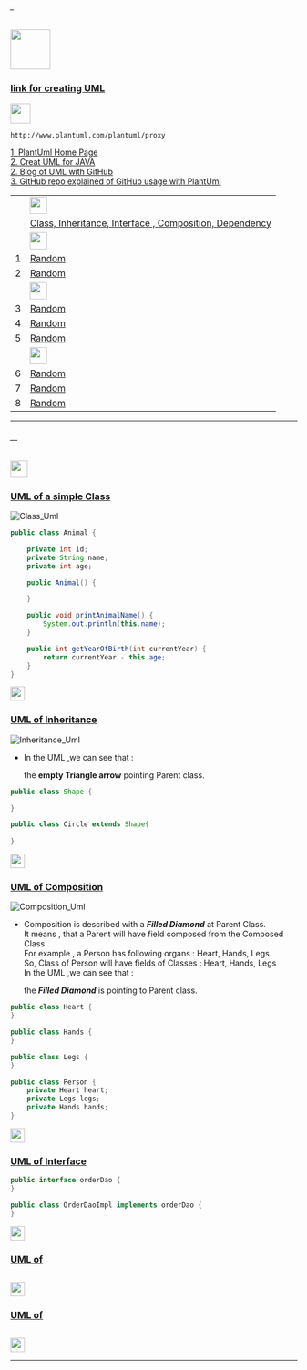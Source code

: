 ###### _

<img src="https://img.shields.io/badge/-JAVA Design Patterns%20-blue" height=70px>

### [link for creating UML</br>](#_)

<img src="https://img.shields.io/badge/Note-Repository%20must%20be%20PUBLIC%20in%20order%20to%20be%20able%20to%20use%20plantuml%20Proxy-red" height=35px>

```
http://www.plantuml.com/plantuml/proxy
```



[1. PlantUml Home Page](https://plantuml.com/) </br>
[2. Creat UML for JAVA](https://plantuml.com/class-diagram) </br>
[2. Blog of UML with GitHub](https://blog.anoff.io/2018-07-31-diagrams-with-plantuml/) </br>
[3. GitHub repo explained of GitHub usage with PlantUml](https://github.com/jonashackt/plantuml-markdown) </br>


|     |             |
|:---:|:------------------------------| 
|     |<img src="https://img.shields.io/badge/-UML fondamentals%20-blue" height=30px>  | 
|     |[Class, Inheritance, Interface , Composition, Dependency](#__)   |
|     |<img src="https://img.shields.io/badge/-Creational%20-blue" height=30px>  | 
|  1  |[Random](#)   | 
|  2  |[Random](#)   | 
|     |<img src="https://img.shields.io/badge/-Structural%20-blue" height=30px>  | 
|  3  |[Random](#)   | 
|  4  |[Random](#)   |  
|  5  |[Random](#)   | 
|     |<img src="https://img.shields.io/badge/-Behavioural%20-blue" height=30px>  | 
|  6  |[Random](#)   | 
|  7  |[Random](#)   | 
|  8  |[Random](#)   | 


------------------------------------------------------------------------------------------------------------------------------------
###### __

<img src="https://img.shields.io/badge/-UML Class, Inheritance, Interface , Composed , Dependency%20-blue" height=30px> 

### [UML of a simple Class](#__)

![Class_Uml](http://www.plantuml.com/plantuml/proxy?cache=no&src=https://raw.githubusercontent.com/sshalem/JAVA/master/_8_Design_Patterns/UML/Class_UML.puml) 

```java
public class Animal {

	private int id;
	private String name;
	private int age;

	public Animal() {

	}

	public void printAnimalName() {
		System.out.println(this.name);
	}

	public int getYearOfBirth(int currentYear) {
		return currentYear - this.age;
	}
}
```

[<img src="https://img.shields.io/badge/-Back to top%20-brown" height=25px>](#_)

### [UML of Inheritance](#__)

![Inheritance_Uml](http://www.plantuml.com/plantuml/proxy?cache=no&src=https://raw.githubusercontent.com/sshalem/JAVA/master/_8_Design_Patterns/UML/Inheritance_UML.puml)

* In the UML ,we can see that : </br>

 	the **empty Triangle arrow** pointing Parent class.

```java
public class Shape {

}

public class Circle extends Shape{
	
}
```

[<img src="https://img.shields.io/badge/-Back to top%20-brown" height=25px>](#_)


### [UML of Composition](#__)

![Composition_Uml](http://www.plantuml.com/plantuml/proxy?cache=no&src=https://raw.githubusercontent.com/sshalem/JAVA/master/_8_Design_Patterns/UML/Composition_Uml.puml)

* Composition is described with a **_Filled Diamond_** at Parent Class.</br>
  It means , that a Parent will have field composed from the Composed Class </br>
  For example , a Person has following organs : Heart, Hands, Legs.</br>
  So, Class of Person will have fields of Classes : Heart, Hands, Legs</br>
  In the UML ,we can see that : </br>

 	the **_Filled Diamond_** is pointing to Parent class.
```java
public class Heart {
}

public class Hands {
}

public class Legs {
}

public class Person {
	private Heart heart;
	private Legs legs;
	private Hands hands;
}
```

[<img src="https://img.shields.io/badge/-Back to top%20-brown" height=25px>](#_)


### [UML of Interface](#__)

```java
public interface orderDao {
}

public class OrderDaoImpl implements orderDao {
}
```

[<img src="https://img.shields.io/badge/-Back to top%20-brown" height=25px>](#_)


### [UML of ](#__)

```java
```

[<img src="https://img.shields.io/badge/-Back to top%20-brown" height=25px>](#_)


### [UML of ](#__)

```java
```

[<img src="https://img.shields.io/badge/-Back to top%20-brown" height=25px>](#_)

------------------------------------------------------------------------------------------------------------------------------------
